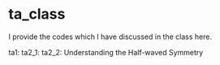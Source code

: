 # ta_class
I provide the codes which I have discussed in the class here.

ta1:
ta2_1:
ta2_2: Understanding the Half-waved Symmetry
